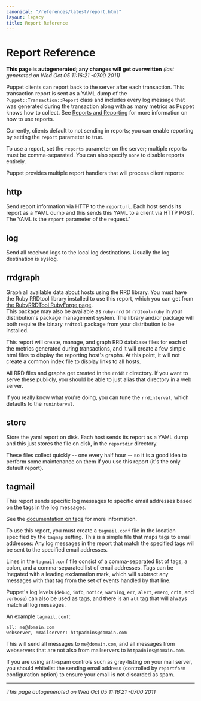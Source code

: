 ```yaml
---
canonical: "/references/latest/report.html"
layout: legacy
title: Report Reference
---
```


# Report Reference



**This page is autogenerated; any changes will get overwritten** *(last generated on Wed Oct 05 11:16:21 -0700 2011)*


Puppet clients can report back to the server after each transaction.  This
transaction report is sent as a YAML dump of the
`Puppet::Transaction::Report` class and includes every log message that was
generated during the transaction along with as many metrics as Puppet knows how
to collect.  See [Reports and Reporting](http://projects.puppetlabs.com/projects/puppet/wiki/Reports_And_Reporting) for more information on how to use reports.

Currently, clients default to not sending in reports; you can enable reporting
by setting the `report` parameter to true.

To use a report, set the `reports` parameter on the server; multiple
reports must be comma-separated.  You can also specify `none` to disable
reports entirely.

Puppet provides multiple report handlers that will process client reports:

http
----
Send report information via HTTP to the `reporturl`. Each host sends
its report as a YAML dump and this sends this YAML to a client via HTTP POST.
The YAML is the `report` parameter of the request."


log
---
Send all received logs to the local log destinations.  Usually
the log destination is syslog.

rrdgraph
--------
Graph all available data about hosts using the RRD library.  You
must have the Ruby RRDtool library installed to use this report, which
you can get from 
[the RubyRRDTool RubyForge page](http://rubyforge.org/projects/rubyrrdtool/).  
This package may also be available as `ruby-rrd` or `rrdtool-ruby` in your 
distribution's package management system.  The library and/or package will both 
require the binary `rrdtool` package from your distribution to be installed.

This report will create, manage, and graph RRD database files for each
of the metrics generated during transactions, and it will create a
few simple html files to display the reporting host's graphs.  At this
point, it will not create a common index file to display links to
all hosts.

All RRD files and graphs get created in the `rrddir` directory.  If
you want to serve these publicly, you should be able to just alias that
directory in a web server.

If you really know what you're doing, you can tune the `rrdinterval`,
which defaults to the `runinterval`.

store
-----
Store the yaml report on disk.  Each host sends its report as a YAML dump
and this just stores the file on disk, in the `reportdir` directory.

These files collect quickly -- one every half hour -- so it is a good idea
to perform some maintenance on them if you use this report (it's the only
default report).

tagmail
-------
This report sends specific log messages to specific email addresses
based on the tags in the log messages.  

See the [documentation on tags](http://projects.puppetlabs.com/projects/puppet/wiki/Using_Tags) for more information.

To use this report, you must create a `tagmail.conf` file in the location
specified by the `tagmap` setting.  This is a simple file that maps tags to
email addresses:  Any log messages in the report that match the specified
tags will be sent to the specified email addresses.

Lines in the `tagmail.conf` file consist of a comma-separated list
of tags, a colon, and a comma-separated list of email addresses.
Tags can be !negated with a leading exclamation mark, which will
subtract any messages with that tag from the set of events handled
by that line.

Puppet's log levels (`debug`, `info`, `notice`, `warning`, `err`,
`alert`, `emerg`, `crit`, and `verbose`) can also be used as tags,
and there is an `all` tag that will always match all log messages.

An example `tagmail.conf`:

    all: me@domain.com
    webserver, !mailserver: httpadmins@domain.com

This will send all messages to `me@domain.com`, and all messages from
webservers that are not also from mailservers to `httpadmins@domain.com`.

If you are using anti-spam controls such as grey-listing on your mail
server, you should whitelist the sending email address (controlled by
`reportform` configuration option) to ensure your email is not discarded as spam.




----------------

*This page autogenerated on Wed Oct 05 11:16:21 -0700 2011*
